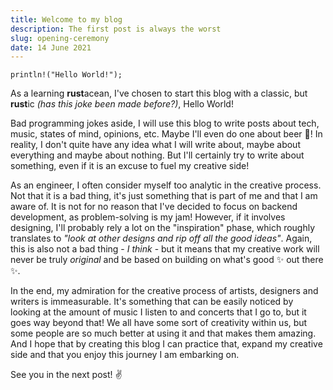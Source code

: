 ```yaml
---
title: Welcome to my blog
description: The first post is always the worst
slug: opening-ceremony
date: 14 June 2021
---
```


`println!("Hello World!");`

As a learning **rust**acean, I've chosen to start this blog with a classic, but **rust**ic _(has this joke been made before?)_, Hello World!

Bad programming jokes aside, I will use this blog to write posts about tech, music, states of mind, opinions, etc. Maybe I'll even do one about beer 🍺! In reality, I don't quite have any idea what I will write about, maybe about everything and maybe about nothing. But I'll certainly try to write about something, even if it is an excuse to fuel my creative side!

As an engineer, I often consider myself too analytic in the creative process. Not that it is a bad thing, it's just something that is part of me and that I am aware of. It is not for no reason that I've decided to focus on backend development, as problem-solving is my jam! However, if it involves designing, I'll probably rely a lot on the "inspiration" phase, which roughly translates to _"look at other designs and rip off all the good ideas"_. Again, this is also not a bad thing - _I think_ - but it means that my creative work will never be truly _original_ and be based on building on what's good ✨ out there ✨.

In the end, my admiration for the creative process of artists, designers and writers is immeasurable. It's something that can be easily noticed by looking at the amount of music I listen to and concerts that I go to, but it goes way beyond that! We all have some sort of creativity within us, but some people are so much better at using it and that makes them amazing. And I hope that by creating this blog I can practice that, expand my creative side and that you enjoy this journey I am embarking on.

See you in the next post! ✌

